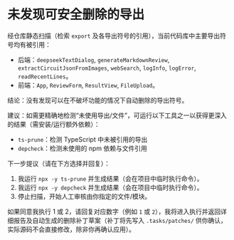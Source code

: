 # 未发现可安全删除的导出

经仓库静态扫描（检索 `export` 及各导出符号的引用），当前代码库中主要导出符号均有被引用：

- 后端：`deepseekTextDialog`, `generateMarkdownReview`, `extractCircuitJsonFromImages`, `webSearch`, `logInfo`, `logError`, `readRecentLines`。
- 前端：`App`, `ReviewForm`, `ResultView`, `FileUpload`。

结论：没有发现可以在不破坏功能的情况下自动删除的导出符号。

建议：如需更精确地检测“未使用导出/文件”，可运行以下工具之一以获得更深入的结果（需安装/运行额外依赖）：

- `ts-prune`：检测 TypeScript 中未被引用的导出
- `depcheck`：检测未使用的 npm 依赖与文件引用


下一步提议（请在下方选择并回复）：

1. 我运行 `npx -y ts-prune` 并生成结果（会在项目中临时执行命令）。
2. 我运行 `npx -y depcheck` 并生成结果（会在项目中临时执行命令）。
3. 停止扫描，开始人工审核由你指定的文件/模块。

如果同意我执行 1 或 2，请回复对应数字（例如 `1` 或 `2`），我将进入执行并返回详细报告及自动生成的删除补丁草案（补丁将先写入 `.tasks/patches/` 供你确认，实际源码不会直接修改，除非你再确认应用）。



